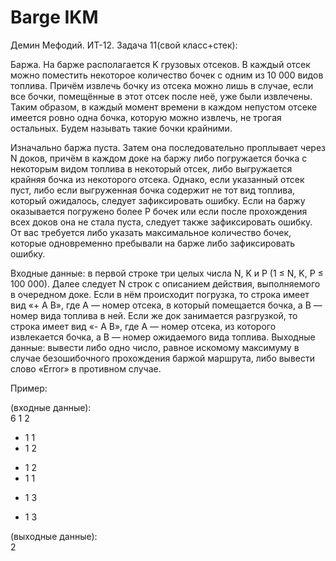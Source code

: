 # Barge IKM
Демин Мефодий. ИТ-12.
Задача 11(свой класс+стек):

Баржа. На барже располагается K грузовых отсеков. В каждый отсек можно
поместить некоторое количество бочек с одним из 10 000 видов топлива.
Причём извлечь бочку из отсека можно лишь в случае, если все бочки,
помещённые в этот отсек после неё, уже были извлечены. Таким образом, в
каждый момент времени в каждом непустом отсеке имеется ровно одна бочка,
которую можно извлечь, не трогая остальных. Будем называть такие бочки
крайними.

Изначально баржа пуста. Затем она последовательно проплывает через N
доков, причём в каждом доке на баржу либо погружается бочка с некоторым
видом топлива в некоторый отсек, либо выгружается крайняя бочка из
некоторого отсека. Однако, если указанный отсек пуст, либо если
выгруженная бочка содержит не тот вид топлива, который ожидалось, следует
зафиксировать ошибку. Если на баржу оказывается погружено более P бочек
или если после прохождения всех доков она не стала пуста, следует также
зафиксировать ошибку. От вас требуется либо указать максимальное
количество бочек, которые одновременно пребывали на барже либо
зафиксировать ошибку.

Входные данные: в первой строке три целых числа N, K и P (1 ≤ N, K, P ≤ 100
000). Далее следует N строк с описанием действия, выполняемого в очередном
доке. Если в нём происходит погрузка, то строка имеет вид «+ A B», где A —
номер отсека, в который помещается бочка, а B — номер вида топлива в ней.
Если же док занимается разгрузкой, то строка имеет вид «- A B», где A — номер
отсека, из которого извлекается бочка, а B — номер ожидаемого вида топлива.
Выходные данные: вывести либо одно число, равное искомому максимуму в
случае безошибочного прохождения баржой маршрута, либо вывести слово
«Error» в противном случае. 


Пример:

(входные данные): <br />
6 1 2 <br />
+ 1 1 <br />
+ 1 2 <br />
- 1 2 <br />
- 1 1 <br />
+ 1 3 <br />
- 1 3 <br />
 
(выходные данные): <br />
2 
